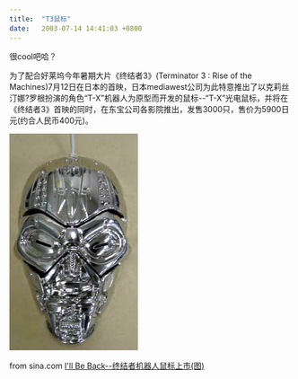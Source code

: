 ```yaml
---
title:  "T3鼠标"
date:   2003-07-14 14:41:03 +0800
---
```


很cool吧哈？  

为了配合好莱坞今年暑期大片《终结者3》(Terminator 3 : Rise of the Machines)7月12日在日本的首映，日本mediawest公司为此特意推出了以克莉丝汀娜?罗根扮演的角色“T-X”机器人为原型而开发的鼠标--“T-X”光电鼠标，并将在《终结者3》首映的同时，在东宝公司各影院推出，发售3000只，售价为5900日元(约合人民币400元)。

![](/images/2011/movie/t3mouse.jpg)  

from sina.com [I'll Be Back--终结者机器人鼠标上市(图)](http://tech.sina.com.cn/h/n/2003-07-11/1339208520.shtml)  

